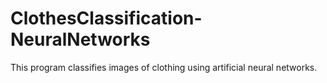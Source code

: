 # ClothesClassification-NeuralNetworks

This program classifies images of clothing using artificial neural networks.
